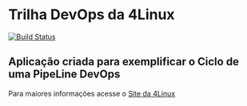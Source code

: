 # Trilha DevOps da 4Linux

<!-- Altere a Flag abaixo com sua URL do Travis -->
[![Build Status](https://travis-ci.org/bruno130187/DevOpsLab-HelloWorld.svg?branch=master)](https://travis-ci.org/bruno130187/DevOpsLab-HelloWorld)

## Aplicação criada para exemplificar o Ciclo de uma PipeLine DevOps


Para maiores informações acesse o [Site da 4Linux](https://www.4linux.com.br/cursos/devops)
